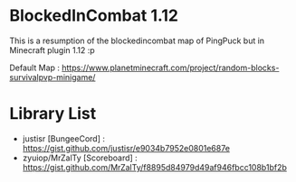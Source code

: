 # BlockedInCombat 1.12
This is a resumption of the blockedincombat map of PingPuck but in Minecraft plugin 1.12 :p

Default Map : https://www.planetminecraft.com/project/random-blocks-survivalpvp-minigame/

# Library List
  - justisr [BungeeCord] : https://gist.github.com/justisr/e9034b7952e0801e687e
  - zyuiop/MrZalTy [Scoreboard] : https://gist.github.com/MrZalTy/f8895d84979d49af946fbcc108b1bf2b
